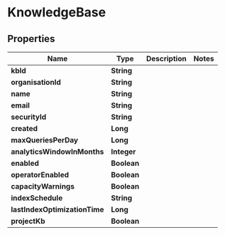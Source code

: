 

# KnowledgeBase


## Properties

| Name | Type | Description | Notes |
|------------ | ------------- | ------------- | -------------|
|**kbId** | **String** |  |  |
|**organisationId** | **String** |  |  |
|**name** | **String** |  |  |
|**email** | **String** |  |  |
|**securityId** | **String** |  |  |
|**created** | **Long** |  |  |
|**maxQueriesPerDay** | **Long** |  |  |
|**analyticsWindowInMonths** | **Integer** |  |  |
|**enabled** | **Boolean** |  |  |
|**operatorEnabled** | **Boolean** |  |  |
|**capacityWarnings** | **Boolean** |  |  |
|**indexSchedule** | **String** |  |  |
|**lastIndexOptimizationTime** | **Long** |  |  |
|**projectKb** | **Boolean** |  |  |



